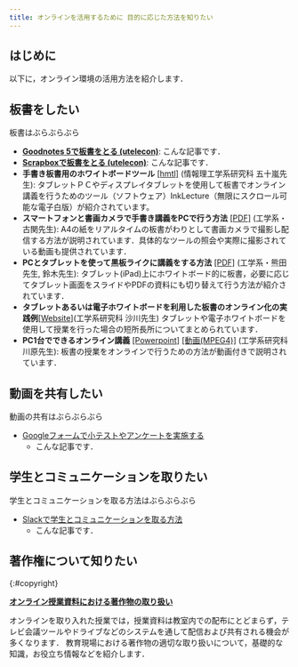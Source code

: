 ```yaml
---
title: オンラインを活用するために 目的に応じた方法を知りたい
---
```


## はじめに

以下に，オンライン環境の活用方法を紹介します．

## 板書をしたい
板書はぶらぶらぶら

- **[Goodnotes 5で板書をとる (utelecon)](#)**: こんな記事です．
- **[Scrapboxで板書をとる (utelecon)](#)**: こんな記事です．
- **手書き板書用のホワイトボードツール**  [\[hmtl\]](https://www-ui.is.s.u-tokyo.ac.jp/~takeo/inklecture/index-j.html) (情報理工学系研究科 五十嵐先生): タブレットＰＣやディスプレイタブレットを使用して板書でオンライン講義を行うためのツール（ソフトウェア）InkLecture（無限にスクロール可能な電子白版）が紹介されています。
- **スマートフォンと書画カメラで手書き講義をPCで行う方法** [\[PDF\]](/faculty_members/materials/doc-cam-lecture.pdf) (工学系・古関先生): A4の紙をリアルタイムの板書がわりとして書画カメラで撮影し配信する方法が説明されています．具体的なツールの照会や実際に撮影されている動画も提供されています．
- **PCとタブレットを使って黒板ライクに講義をする方法** [\[PDF\]](/faculty_members/materials/pc+ipad.pdf) (工学系・熊田先生, 鈴木先生): タブレット(iPad)上にホワイトボード的に板書，必要に応じてタブレット画面をスライドやPDFの資料にも切り替えて行う方法が紹介されています．
- **タブレットあるいは電子ホワイトボードを利用した板書のオンライン化の実践例**[\[Website\]](http://noneq.c.u-tokyo.ac.jp/online_lecture.html)(工学系研究科 沙川先生) タブレットや電子ホワイトボードを使用して授業を行った場合の短所長所についてまとめられています．
- **PC1台でできるオンライン講義** [\[Powerpoint\]](/faculty_members/materials/online_example_1pc.pptx) [\[動画(MPEG4)\]](/faculty_members/materials/online_example_1pc.mp4) (工学系研究科 川原先生): 板書の授業をオンラインで行うための方法が動画付きで説明されています．

## 動画を共有したい
動画の共有はぶらぶらぶら

- [Googleフォームで小テストやアンケートを実施する](/articles/google-form)
    - こんな記事です．

## 学生とコミュニケーションを取りたい
学生とコミュニケーションを取る方法はぶらぶらぶら

- [Slackで学生とコミュニケーションを取る方法](/articles/slack-communication)
    - こんな記事です．
    
## 著作権について知りたい
{:#copyright}

**[オンライン授業資料における著作物の取り扱い](/articles/copyright-overview/)**

オンラインを取り入れた授業では，授業資料は教室内での配布にとどまらず，テレビ会議ツールやドライブなどのシステムを通して配信および共有される機会が多くなります．
教育現場における著作物の適切な取り扱いについて，基礎的な知識，お役立ち情報などを紹介します．
